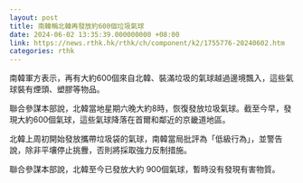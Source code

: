 ```yaml
---
layout: post
title: 南韓稱北韓再發放約600個垃圾氣球
date: 2024-06-02 13:35:39.000000000 +08:00
link: https://news.rthk.hk/rthk/ch/component/k2/1755776-20240602.htm
categories: rthk
---
```


南韓軍方表示，再有大約600個來自北韓、裝滿垃圾的氣球越過邊境飄入，這些氣球裝有煙頭、塑膠等物品。

聯合參謀本部說，北韓當地星期六晚大約8時，恢復發放垃圾氣球。截至今早，發現大約600個氣球，這些氣球降落在首爾和鄰近的京畿道地區。

北韓上周初開始發放攜帶垃圾袋的氣球，南韓當局批評為「低級行為」，並警告說，除非平壤停止挑釁，否則將採取強力反制措施。

聯合參謀本部說，北韓至今已發放大約 900個氣球，暫時没有發現有害物質。
